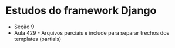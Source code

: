 # Estudos do framework Django
- Seção 9
- Aula 429 - Arquivos parciais e include para separar trechos dos templates (partials)